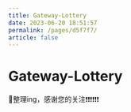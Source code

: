 ```yaml
---
title: Gateway-Lottery
date: 2023-06-20 18:51:57
permalink: /pages/d5f7f7/
article: false
---
```

# Gateway-Lottery

🚀整理ing，感谢您的关注❗❗❗❗❗❗
